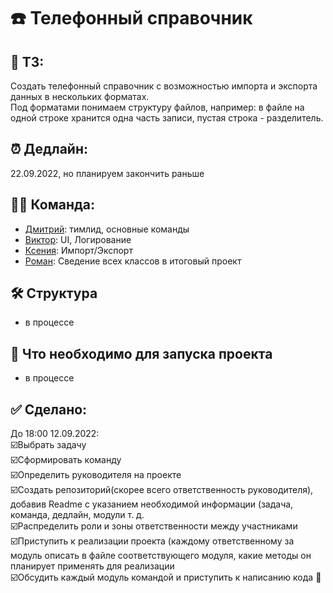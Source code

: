 # :phone: Телефонный справочник
## :bookmark_tabs: ТЗ:
Создать телефонный справочник с возможностью импорта и экспорта данных в нескольких форматах.  
Под форматами понимаем структуру файлов, например: в файле на одной строке хранится одна часть записи, пустая строка - разделитель.
## :alarm_clock: Дедлайн: 
22.09.2022, но планируем закончить раньше
## :man_technologist: Команда: 
- [Дмитрий](https://github.com/Argizol):  тимлид, основные команды
- [Виктор](https://github.com/TheLi4e):  UI, Логирование
- [Ксения](https://github.com/letusbeus):  Импорт/Экспорт
- [Роман](https://github.com/AndarkRA):  Сведение всех классов в итоговый проект
## :hammer_and_wrench: Структура 
- в процессе
## :floppy_disk: Что необходимо для запуска проекта
- в процессе
## :white_check_mark: Сделано:
До 18:00 12.09.2022:  
:ballot_box_with_check:Выбрать задачу  
:ballot_box_with_check:Сформировать команду  
:ballot_box_with_check:Определить руководителя на проекте  
:ballot_box_with_check:Создать репозиторий(скорее всего ответственность руководителя), добавив Readme с указанием необходимой информации (задача, команда, дедлайн, модули т. д.  
:ballot_box_with_check:Распределить роли и зоны ответственности между участниками  
:ballot_box_with_check:Приступить к реализации проекта (каждому ответственному за модуль описать в файле соответствующего модуля, какие методы он планирует применять для реализации  
:ballot_box_with_check:Обсудить каждый модуль командой и приступить к написанию кода :tada:
